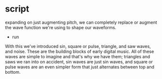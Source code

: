 # script

expanding on just augmenting pitch, we can completely replace or augment the wave function we're using to shape our waveforms.

- run 

With this we've introduced sin, square or pulse, triangle, and saw waves, and noise. These are the building blocks of early digital music. 
All of these waves are simple to imagine and that's why we have them; triangles and saws we ran into on accident, sin waves are just sin waves,
and square or pulse waves are an even simpler form that just alternates between top and bottom. 